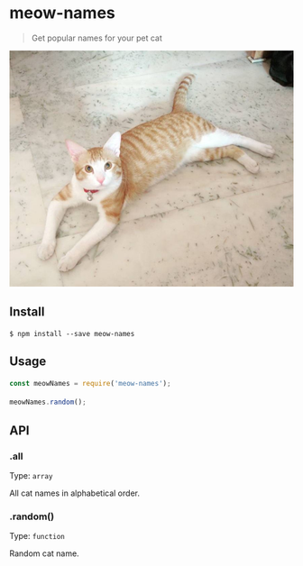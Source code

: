 # meow-names

> Get popular names for your pet cat

![](myMolly.jpeg)


## Install

```
$ npm install --save meow-names
```


## Usage

```js
const meowNames = require('meow-names');

meowNames.random();
```


## API

### .all

Type: `array`

All cat names in alphabetical order.

### .random()

Type: `function`

Random cat name.
